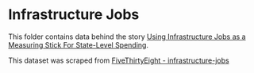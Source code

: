 # Infrastructure Jobs

This folder contains data behind the story [Using Infrastructure Jobs as a Measuring Stick For State-Level Spending](https://fivethirtyeight.com/features/using-infrastructure-jobs-as-a-measuring-stick-for-state-level-spending/).

This dataset was scraped from [FiveThirtyEight - infrastructure-jobs](https://github.com/fivethirtyeight/data/tree/master/infrastructure-jobs)